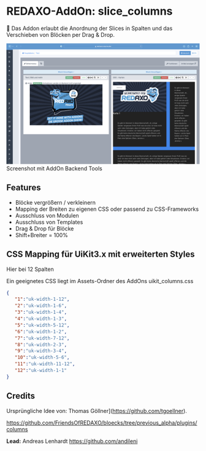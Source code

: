 # REDAXO-AddOn: slice_columns
🐣 Das Addon erlaubt die Anordnung der Slices in Spalten und das Verschieben von Blöcken per Drag & Drop. 

![Screenshot](https://github.com/FriendsOfREDAXO/slice_columns/blob/assets/screenshot.png)
Screenshot mit AddOn Backend Tools 

## Features

- Blöcke vergrößern / verkleinern
- Mapping der Breiten zu eigenen CSS oder passend zu CSS-Frameworks
- Ausschluss von Modulen 
- Ausschluss von Templates 
- Drag & Drop für Blöcke
- Shift+Breiter = 100% 

## CSS Mapping für UiKit3.x mit erweiterten Styles

Hier bei 12 Spalten

Ein geeignetes CSS liegt im Assets-Ordner des AddOns uikit_columns.css

```json
{
   "1":"uk-width-1-12",
   "2":"uk-width-1-6",
   "3":"uk-width-1-4",
   "4":"uk-width-1-3",
   "5":"uk-width-5-12",
   "6":"uk-width-1-2",
   "7":"uk-width-7-12",
   "8":"uk-width-2-3",
   "9":"uk-width-3-4",
   "10":"uk-width-5-6",
   "11":"uk-width-11-12",
   "12":"uk-width-1-1"
}
```

## Credits
Ursprüngliche Idee von: Thomas Göllner](https://github.com/tgoellner). 

https://github.com/FriendsOfREDAXO/bloecks/tree/previous_alpha/plugins/columns

**Lead:** Andreas Lenhardt https://github.com/andileni
